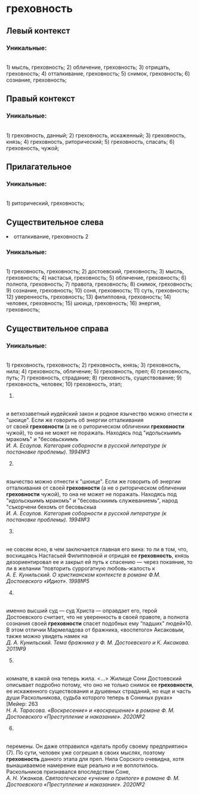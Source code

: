 # греховность
## Левый контекст

### Уникальные:
<br>1) мысль, греховность; 2) обличение, греховность; 3) отрицать, греховность; 4) отталкивание, греховность; 5) снимок, греховность; 6) сознание, греховность; 

## Правый контекст

### Уникальные:
<br>1) греховность, данный; 2) греховность, искаженный; 3) греховность, князь; 4) греховность, риторический; 5) греховность, спасать; 6) греховность, чужой; 

## Прилагательное

### Уникальные:
<br>1) риторический, греховность; 

## Существительное слева
<li>отталкивание, греховность 2</li>

### Уникальные:
<br>1) греховность, греховность; 2) достоевский, греховность; 3) мысль, греховность; 4) настасья, греховность; 5) обличение, греховность; 6) полнота, греховность; 7) правота, греховность; 8) снимок, греховность; 9) сознание, греховность; 10) соня, греховность; 11) суть, греховность; 12) уверенность, греховность; 13) филипповна, греховность; 14) человек, греховность; 15) шюица, греховность; 16) энергия, греховность; 

## Существительное справа

### Уникальные:
<br>1) греховность, греховность; 2) греховность, князь; 3) греховность, нила; 4) греховность, обличение; 5) греховность, преп; 6) греховность, путь; 7) греховность, страдание; 8) греховность, существование; 9) греховность, человек; 10) греховность, этап; 


1.
<br>и ветхозаветный
  иудейский закон и родное язычество можно отнести к "шюице".
  Если же говорить об энергии отталкивания от своей **греховности** (а не о
  риторическом обличении **греховности** чужой), то она не может не поражать.
  Находясь под "идольскыимъ мракомъ" и "бесовьскиимъ 
<br> *И. А. Есаулов. Категория соборности в русской литературе (к постановке проблемы). 1994№3* 

2.
<br>язычество можно отнести к "шюице".
  Если же говорить об энергии отталкивания от своей **греховности** (а не о
  риторическом обличении **греховности** чужой), то она не может не поражать.
  Находясь под "идольскыимъ мракомъ" и "бесовьскиимъ служеваниемь", народ
  "съкорчени бехомъ от бесовьскыа
<br> *И. А. Есаулов. Категория соборности в русской литературе (к постановке проблемы). 1994№3* 

3.
<br>не совсем
  ясно, в чем заключается главная его вина: то ли в том, что, восхищаясь
  Настасьей Филипповной и отрицая ее **греховность**, князь дезориентировал ее
  и закрыл ей путь к спасению — через покаяние, то ли в желании “повторить
  суррогатную любовь-жалость к
<br> *А. Е. Кунильский. О христианском контексте в романе Ф.М. Достоевского «Идиот». 1998№5* 

4.
<br>именно высший суд — суд
  Христа — оправдает его, герой Достоевского считает, что не уверенность
  в своей правоте, а полнота сознания своей **греховности** спасет подобных
  ему “падших” людей»10. В этом отличии Мармеладова от бражника,
  «воспетого» Аксаковым, также можно увидеть намек на 
<br> *Д. А. Кунильский. Тема бражника у Ф. М. Достоевского и К. Аксакова. 2011№9* 

5.
<br> комнате, в какой она теперь жила. <…>
  Жилище Сони Достоевский описывает подробно потому, что оно не только
  снимок ее **греховности**, ее искаженного существования и душевных
  страданий, но еще и часть души Раскольникова, судьба которого теперь в
  Сониных руках» [Мейер: 263
<br> *Н. А. Тарасова. «Воскресение» и «воскрешение» в романе Ф. М. Достоевского «Преступление и наказание». 2020№2* 

6.
<br> перемены. Он даже отправился
  «делать пробу своему предприятию» (7).
  По сути, человек уже согрешил в своих мыслях, поэтому **греховность**
  данного этапа для преп. Нила Сорского очевидна, хотя вынашиваемое
  намерение еще реально и не воплотилось.
  Раскольников признавался впоследствии Соне, 
<br> *А. Н. Ужанков. Святоотеческое «учение о прилоге» в романе Ф. М. Достоевского «Преступление и наказание». 2020№2* 

